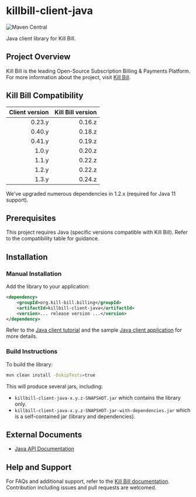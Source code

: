 # killbill-client-java
![Maven Central](https://img.shields.io/maven-central/v/org.kill-bill.billing/killbill-client-java?color=blue&label=Maven%20Central)

Java client library for Kill Bill.

## Project Overview
Kill Bill is the leading Open-Source Subscription Billing & Payments Platform. For more information about the project, visit [Kill Bill](https://killbill.io/).

## Kill Bill Compatibility
| Client version | Kill Bill version |
| -------------: | ----------------: |
| 0.23.y         | 0.16.z            |
| 0.40.y         | 0.18.z            |
| 0.41.y         | 0.19.z            |
| 1.0.y          | 0.20.z            |
| 1.1.y          | 0.22.z            |
| 1.2.y          | 0.22.z            |
| 1.3.y          | 0.24.z            |

We've upgraded numerous dependencies in 1.2.x (required for Java 11 support).

## Prerequisites
This project requires Java (specific versions compatible with Kill Bill). Refer to the compatibility table for guidance.

## Installation
### Manual Installation
Add the library to your application:
```xml
<dependency>
    <groupId>org.kill-bill.billing</groupId>
    <artifactId>killbill-client-java</artifactId>
    <version>... release version ...</version>
</dependency>
```
Refer to the [Java client tutorial](https://docs.killbill.io/latest/java_client.html) and the sample [Java client application](https://github.com/killbill/killbill-client-java-example) for more details.

### Build Instructions
To build the library:
```sh
mvn clean install -DskipTests=true
```
This will produce several jars, including:
- `killbill-client-java-x.y.z-SNAPSHOT.jar` which contains the library only.
- `killbill-client-java-x.y.z-SNAPSHOT-jar-with-dependencies.jar` which is a self-contained jar (library and dependencies).

## External Documents
- [Java API Documentation](https://killbill.github.io/slate/?java)

## Help and Support
For FAQs and additional support, refer to the [Kill Bill documentation](https://docs.killbill.io/latest/java_client.html). Contribution including issues and pull requests are welcomed.

